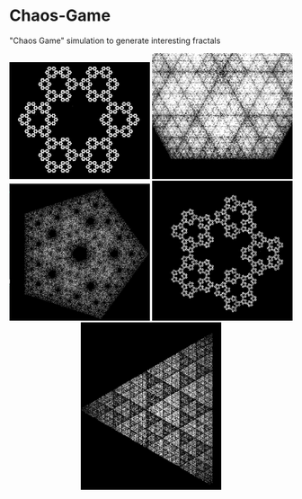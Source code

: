 # Chaos-Game
"Chaos Game" simulation to generate interesting fractals

<p align="center">
  <img src="images/1.png" width="250">
  <img src="images/2.png" width="250">
  <img src="images/3.png" width="250">
  <img src="images/4.png" width="250">
  <img src="images/5.png" width="250">
</p>
